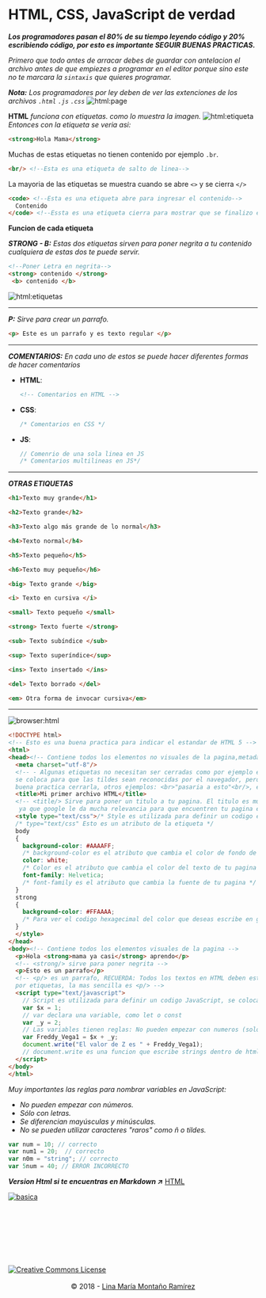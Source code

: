 # HTML, CSS, JavaScript de verdad

***Los programadores pasan el 80% de su tiempo leyendo código y 20% escribiendo código, por esto es importante **SEGUIR BUENAS PRACTICAS**.***

*Primero que todo antes de arracar debes de guardar con antelacion el archivo antes de que empiezes a programar en el editor porque sino este no te marcara la `sintaxis` que quieres programar.*

***Nota:*** *Los programadores por ley deben de ver las extenciones de los archivos `.html` `.js` `.css`*
![html:page][gif_page]

**HTML** *funciona con etiquetas. como lo muestra la imagen.*
![html:etiqueta][img_etiqueta] 
*Entonces con la etiqueta se veria asi:*
```html
<strong>Hola Mama</strong>
```
Muchas de estas etiquetas no tienen contenido por ejemplo `.br`.
```html
<br/> <!--Esta es una etiqueta de salto de linea-->
```
La mayoria de las etiquetas se muestra cuando se abre `<>` y se cierra `</>`
```html
<code> <!--Esta es una etiqueta abre para ingresar el contenido-->
  Contenido
</code> <!--Essta es una etiqueta cierra para mostrar que se finalizo el ingreso del contenido-->
```
**Funcion de cada etiqueta**

***STRONG - B:*** *Estas dos etiquetas sirven para poner negrita a tu contenido cualquiera de estas dos te puede servir.*
```html
<!--Poner Letra en negrita-->
<strong> contenido </strong>
 <b> contenido </b> 
```
![html:etiquetas][img_etiquetas]
___

***P:*** *Sirve para crear un parrafo.*
```html
<p> Este es un parrafo y es texto regular </p> 
```
---
***COMENTARIOS:*** *En cada uno de estos se puede hacer diferentes formas de hacer comentarios*
  - **HTML**:
    ```html
    <!-- Comentarios en HTML -->
    ```
  - **CSS**:
    ```css 
    /* Comentarios en CSS */
    ```
  -  **JS**:
      ```js
      // Comenrio de una sola linea en JS
      /* Comentarios multilineas en JS*/
      ```
---
***OTRAS ETIQUETAS***
  ```HTML
  <h1>Texto muy grande</h1>

  <h2>Texto grande</h2>

  <h3>Texto algo más grande de lo normal</h3>

  <h4>Texto normal</h4>

  <h5>Texto pequeño</h5>

  <h6>Texto muy pequeño</h6>

  <big> Texto grande </big>

  <i> Texto en cursiva </i>

  <small> Texto pequeño </small>

  <strong> Texto fuerte </strong>

  <sub> Texto subíndice </sub>

  <sup> Texto superíndice</sup>

  <ins> Texto insertado </ins>

  <del> Texto borrado </del>

  <em> Otra forma de invocar cursiva</em>
  ```
---
![browser:html][img_html] 
```HTML
<!DOCTYPE html>
<!-- Esto es una buena practica para indicar el estandar de HTML 5 -->
<html>
<head><!-- Contiene todos los elementos no visuales de la pagina,metadatos, etc... -->
  <meta charset="utf-8"/>
  <!-- - Algunas etiquetas no necesitan ser cerradas como por ejemplo esta, que
  se coloca para que las tildes sean reconocidas por el navegador, pero es una
  buena practica cerrarla, otros ejemplos: <br>"pasaria a esto"<br/>, etc... -->
  <title>Mi primer archivo HTML</title>
  <!-- <title/> Sirve para poner un titulo a tu pagina. El titulo es muy importante
   ya que google le da mucha relevancia para que encuentren tu pagina en los navegadores -->
  <style type="text/css">/* Style es utilizada para definir un codigo en CSS, se coloca dentro de head */
  /* type="text/css" Esto es un atributo de la etiqueta */
  body
  {
    background-color: #AAAAFF;
    /* background-color es el atributo que cambia el color de fondo de tu pagina */
    color: white;
    /* Color es el atributo que cambia el color del texto de tu pagina */
    font-family: Helvetica;
    /* font-family es el atributo que cambia la fuente de tu pagina */
  }
  strong
  {
    background-color: #FFAAAA;
    /* Para ver el codigo hexagecimal del color que deseas escribe en google: #ffffff */
  }
  </style>
</head>
<body><!-- Contiene todos los elementos visuales de la pagina -->
  <p>Hola <strong>mama ya casi</strong> aprendo</p>
  <!-- <strong/> sirve para poner negrita -->
  <p>Esto es un parrafo</p>
  <!-- <p/> es un parrafo, RECUERDA: Todos los textos en HTML deben estar envueltos
  por etiquetas, la mas sencilla es <p/> -->
  <script type="text/javascript">
    // Script es utilizada para definir un codigo JavaScript, se coloca antes de terminar el body
    var $x = 1;
    // var declara una variable, como let o const
    var _y = 2;
    // Las variables tienen reglas: No pueden empezar con numeros (solo con letras), se diferencian mayusculas y minusculas, y no se pueden usar caracteres raros (como ñ o tildes) ni espacios.
    var Freddy_Vega1 = $x + _y;
    document.write("El valor de Z es " + Freddy_Vega1);
    // document.write es una funcion que escribe strings dentro de html, es como body pero dentro de JavaScript
  </script>
</body>
</html>
```
*Muy importantes las reglas para nombrar variables en JavaScript:* 
- *No pueden empezar con números.* 
- *Sólo con letras.*
- *Se diferencian mayúsculas y minúsculas.*
- *No se pueden utilizar caracteres "raros" como ñ o tildes.*
```js
var num = 10; // correcto
var num1 = 20;  // correcto
var n0m = "string"; // correcto
var 5num = 40; // ERROR INCORRECTO 
```



***Version Html si te encuentras en Markdown ↗️***    [HTML](https://calypsobronte.github.io/basicprogramming/programmingFundamentals/HTML-CSS-JAVASCRIPT/Notes.html)

[![basica](../../img/siguiente.png)]()

 <br />
 <br />
 <br />
 <br />
 <br />
 <br />
 <center>
   <footer>
      <a style="float: left" rel="license" href="https://creativecommons.org/licenses/by-sa/3.0/deed.en_US"><img alt="Creative Commons License" style="border-width:0" src="../../img/cc.png"></a>
 <p>
 <br />
 <br />
       © 2018  -
         <a href="https://github.com/calypsobronte">Lina María Montaño Ramírez</a>
     </p>

   </footer>
   </center>


<!-- Enlaces de Imagenes -->
[img_html]: ../../img/html.png "Navegador"
[img_etiqueta]: ../../img/etiqueta.png "Etiquetas"
[img_etiquetas]: ../../img/etiquetas.png "Funcion de la etiquetas"

[gif_page]: ../../gif/page_html.gif "Gif .html"